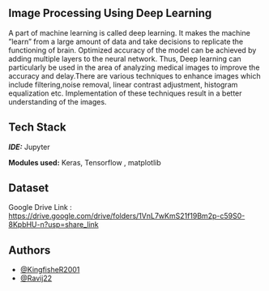 
## Image Processing Using Deep Learning 
A part of machine learning is called deep learning. It makes
the machine ”learn” from a large amount of data and take
decisions to replicate the functioning of brain. Optimized accuracy
of the model can be achieved by adding multiple layers
to the neural network. Thus, Deep learning can particularly be
used in the area of analyzing medical images to improve
the accuracy and delay.There are various techniques to enhance images which include
filtering,noise removal, linear contrast adjustment, histogram
equalization etc. Implementation of these techniques result
in a better understanding of the images.
## Tech Stack
***IDE:*** Jupyter

**Modules used:** Keras, Tensorflow , matplotlib
## Dataset

Google Drive Link : https://drive.google.com/drive/folders/1VnL7wKmS21f19Bm2p-c59S0-8KpbHU-n?usp=share_link
## Authors

- [@KingfisheR2001](https://github.com/KingfisheR2001)
- [@Ravij22 ](https://github.com/Ravij22)

